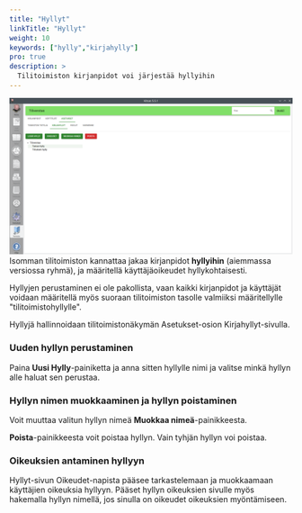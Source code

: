 ```yaml
---
title: "Hyllyt"
linkTitle: "Hyllyt"
weight: 10
keywords: ["hylly","kirjahylly"]
pro: true
description: >
  Tilitoimiston kirjanpidot voi järjestää hyllyihin
---
```


![](/img/fi/toimisto/hyllyt.png)
Isomman tilitoimiston kannattaa jakaa kirjanpidot **hyllyihin** (aiemmassa versiossa ryhmä), ja määritellä käyttäjäoikeudet hyllykohtaisesti.

Hyllyjen perustaminen ei ole pakollista, vaan kaikki kirjanpidot ja käyttäjät voidaan määritellä myös suoraan tilitoimiston tasolle valmiiksi määritellylle "tilitoimistohyllylle".

Hyllyjä hallinnoidaan tilitoimistonäkymän Asetukset-osion Kirjahyllyt-sivulla.

### Uuden hyllyn perustaminen

Paina **Uusi Hylly**-painiketta ja anna sitten hyllylle nimi ja valitse minkä hyllyn alle haluat sen perustaa.

### Hyllyn nimen muokkaaminen ja hyllyn poistaminen

Voit muuttaa valitun hyllyn nimeä **Muokkaa nimeä**-painikkeesta.

**Poista**-painikkeesta voit poistaa hyllyn. Vain tyhjän hyllyn voi poistaa.

### Oikeuksien antaminen hyllyyn

Hyllyt-sivun Oikeudet-napista pääsee tarkastelemaan ja muokkaamaan käyttäjien oikeuksia hyllyyn. Pääset hyllyn oikeuksien sivulle myös hakemalla hyllyn nimellä, jos sinulla on oikeudet oikeuksien myöntämiseen.







